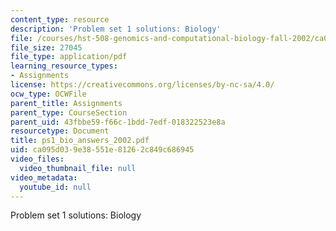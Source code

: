 ```yaml
---
content_type: resource
description: 'Problem set 1 solutions: Biology'
file: /courses/hst-508-genomics-and-computational-biology-fall-2002/ca095d039e38551e81262c849c686945_ps1_bio_answers_2002.pdf
file_size: 27045
file_type: application/pdf
learning_resource_types:
- Assignments
license: https://creativecommons.org/licenses/by-nc-sa/4.0/
ocw_type: OCWFile
parent_title: Assignments
parent_type: CourseSection
parent_uid: 43fbbe59-f66c-1bdd-7edf-018322523e8a
resourcetype: Document
title: ps1_bio_answers_2002.pdf
uid: ca095d03-9e38-551e-8126-2c849c686945
video_files:
  video_thumbnail_file: null
video_metadata:
  youtube_id: null
---
```

Problem set 1 solutions: Biology